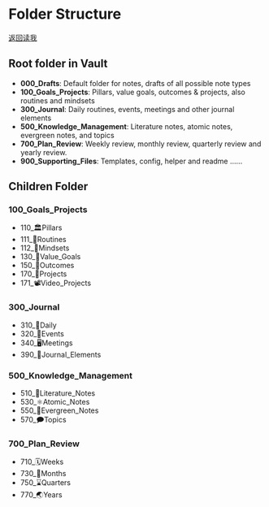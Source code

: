 # Folder Structure
[返回读我](../../README_CN.md)

## Root folder in Vault
- **000_Drafts**:
Default folder for notes, drafts of all possible note types
- **100_Goals_Projects**: 
Pillars, value goals, outcomes & projects, also routines and mindsets
- **300_Journal**: 
Daily routines, events, meetings and other journal elements
- **500_Knowledge_Management**: 
Literature notes, atomic notes, evergreen notes, and topics
- **700_Plan_Review**: 
Weekly review, monthly review, quarterly review and yearly review. 
- **900_Supporting_Files**: 
Templates,  config, helper and readme ......


## Children Folder
### 100_Goals_Projects
- 110_🏛Pillars
- 111_🔁Routines
- 112_🤯Mindsets
- 130_🌟Value_Goals
- 150_🎯Outcomes
- 170_💎Projects
- 171_📽Video_Projects

### 300_Journal
- 310_🌄Daily
- 320_🎉Events
- 340_🖥️Meetings
- 390_🧺Journal_Elements

### 500_Knowledge_Management
- 510_📔Literature_Notes
- 530_⚛️Atomic_Notes
- 550_🌲Evergreen_Notes
- 570_🗩Topics

### 700_Plan_Review
- 710_🗓Weeks
- 730_📅Months
- 750_⌛Quarters
- 770_🌏Years
